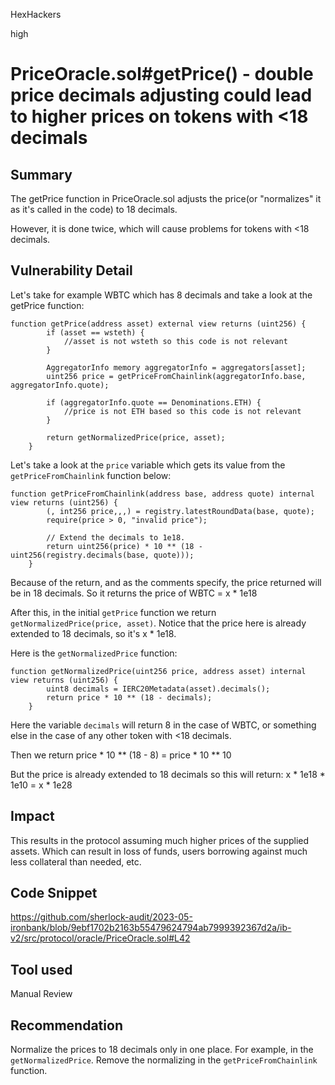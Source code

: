 HexHackers

high

# PriceOracle.sol#getPrice() - double price decimals adjusting could lead to higher prices on tokens with <18 decimals

## Summary
The getPrice function in PriceOracle.sol adjusts the price(or "normalizes" it as it's called in the code) to 18 decimals. 

However, it is done twice, which will cause problems for tokens with <18 decimals.
## Vulnerability Detail
Let's take for example WBTC which has 8 decimals and take a look at the getPrice function:
```solidity
function getPrice(address asset) external view returns (uint256) {
        if (asset == wsteth) {
            //asset is not wsteth so this code is not relevant
        }

        AggregatorInfo memory aggregatorInfo = aggregators[asset];
        uint256 price = getPriceFromChainlink(aggregatorInfo.base, aggregatorInfo.quote);

        if (aggregatorInfo.quote == Denominations.ETH) {
            //price is not ETH based so this code is not relevant
        }

        return getNormalizedPrice(price, asset);
    }
``` 
Let's take a look at the `price` variable which gets its value from the `getPriceFromChainlink` function below:
```solidity
function getPriceFromChainlink(address base, address quote) internal view returns (uint256) {
        (, int256 price,,,) = registry.latestRoundData(base, quote);
        require(price > 0, "invalid price");

        // Extend the decimals to 1e18.
        return uint256(price) * 10 ** (18 - uint256(registry.decimals(base, quote)));
    }
``` 
Because of the return, and as the comments specify, the price returned will be in 18 decimals. So it returns the price of WBTC = x * 1e18

After this, in the initial `getPrice` function we return `getNormalizedPrice(price, asset)`.
Notice that the price here is already extended to 18 decimals, so it's x * 1e18.

Here is the `getNormalizedPrice` function:
```solidity
function getNormalizedPrice(uint256 price, address asset) internal view returns (uint256) {
        uint8 decimals = IERC20Metadata(asset).decimals();
        return price * 10 ** (18 - decimals);
    }
``` 
Here the variable `decimals` will return 8 in the case of WBTC, or something else in the case of any other token with <18 decimals.

Then we return price * 10 ** (18 - 8) = price * 10 ** 10

But the price is already extended to 18 decimals so this will return:
x * 1e18 * 1e10 = x * 1e28
## Impact
This results in the protocol assuming much higher prices of the supplied assets. Which can result in loss of funds, users borrowing against much less collateral than needed, etc.
## Code Snippet
https://github.com/sherlock-audit/2023-05-ironbank/blob/9ebf1702b2163b55479624794ab7999392367d2a/ib-v2/src/protocol/oracle/PriceOracle.sol#L42
## Tool used

Manual Review

## Recommendation
Normalize the prices to 18 decimals only in one place. For example, in the `getNormalizedPrice`. Remove the normalizing in the `getPriceFromChainlink` function.